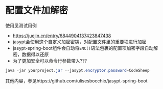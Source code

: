 # 配置文件加解密
使用见测试用例

- https://juejin.cn/entry/6844904137423847438
- jasypt会使用这个自定义加密密钥，对配置文件里的重要项进行加密
- jasypt-spring-boot组件会自动将`ENC()`语法包裹的配置项加密字段自动解密，数据得以还原
- 为了更加安全可以命令行参数带入???

```java
java -jar yourproject.jar --jasypt.encryptor.password=CodeSheep
```

其他内容，参见https://github.com/ulisesbocchio/jasypt-spring-boot
